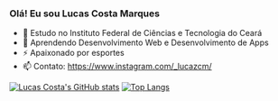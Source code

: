### Olá! Eu sou Lucas Costa Marques

- 🔭 Estudo no Instituto Federal de Ciências e Tecnologia do Ceará
- 🌱 Aprendendo Desenvolvimento Web e Desenvolvimento de Apps
- ⚡ Apaixonado por esportes
- 📫 Contato: https://www.instagram.com/_lucazcm/


[![Lucas Costa's GitHub stats](https://github-readme-stats.vercel.app/api?username=LucasCostaMrq&hide=issues&icons=true&theme=tokyonight)](https://github.com/LucasCostaMrq/github-readme-stats)
[![Top Langs](https://github-readme-stats.vercel.app/api/top-langs/?username=LucasCostaMrq&layout=compact&theme=tokyonight)](https://github.com/LucasCostaMrq/github-readme-stats)
